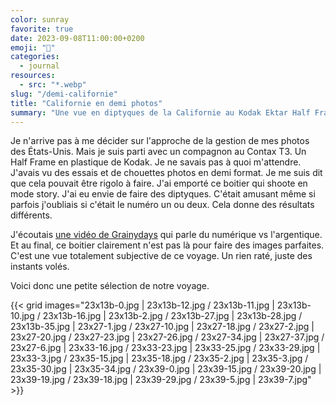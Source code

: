 ```yaml
---
color: sunray
favorite: true
date: 2023-09-08T11:00:00+0200
emoji: "🐻"
categories:
  - journal
resources:
  - src: "*.webp"
slug: "/demi-californie"
title: "Californie en demi photos"
summary: "Une vue en diptyques de la Californie au Kodak Ektar Half Frame. Rien de fou, des moments de vie."
---
```


Je n'arrive pas à me décider sur l'approche de la gestion de mes photos des États-Unis. Mais je suis parti avec un compagnon au Contax T3. Un Half Frame en plastique de Kodak. Je ne savais pas à quoi m'attendre. J'avais vu des essais et de chouettes photos en demi format. Je me suis dit que cela pouvait être rigolo à faire. J'ai emporté ce boitier qui shoote en mode story. J'ai eu envie de faire des diptyques. C'était amusant même si parfois j'oubliais si c'était le numéro un ou deux. Cela donne des résultats différents.

J'écoutais [une vidéo de Grainydays](https://www.youtube.com/watch?v=U0QgMuPWakM) qui parle du numérique vs l'argentique. Et au final, ce boitier clairement n'est pas là pour faire des images parfaites. C'est une vue totalement subjective de ce voyage. Un rien raté, juste des instants volés. 

Voici donc une petite sélection de notre voyage.  

{{< grid images="23x13b-0.jpg | 23x13b-12.jpg / 23x13b-11.jpg | 23x13b-10.jpg / 23x13b-16.jpg | 23x13b-2.jpg / 23x13b-27.jpg | 23x13b-28.jpg / 23x13b-35.jpg | 23x27-1.jpg / 23x27-10.jpg | 23x27-18.jpg / 23x27-2.jpg | 23x27-20.jpg / 23x27-23.jpg | 23x27-26.jpg / 23x27-34.jpg | 23x27-37.jpg / 23x27-6.jpg | 23x33-16.jpg / 23x33-23.jpg | 23x33-25.jpg / 23x33-29.jpg | 23x33-3.jpg / 23x35-15.jpg | 23x35-18.jpg / 23x35-2.jpg | 23x35-3.jpg / 23x35-30.jpg | 23x35-34.jpg / 23x39-0.jpg | 23x39-15.jpg / 23x39-20.jpg | 23x39-19.jpg / 23x39-18.jpg | 23x39-29.jpg / 23x39-5.jpg | 23x39-7.jpg" >}}
